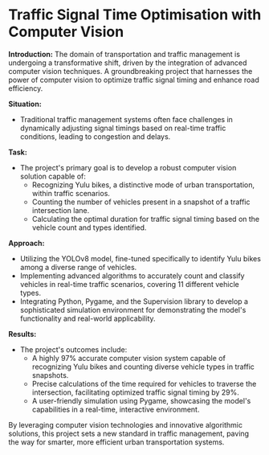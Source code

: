 # Traffic Signal Time Optimisation with Computer Vision

**Introduction:**
The domain of transportation and traffic management is undergoing a transformative shift, driven by the integration of advanced computer vision techniques. A groundbreaking project that harnesses the power of computer vision to optimize traffic signal timing and enhance road efficiency.

**Situation:**
- Traditional traffic management systems often face challenges in dynamically adjusting signal timings based on real-time traffic conditions, leading to congestion and delays.

**Task:**
- The project's primary goal is to develop a robust computer vision solution capable of:
  - Recognizing Yulu bikes, a distinctive mode of urban transportation, within traffic scenarios.
  - Counting the number of vehicles present in a snapshot of a traffic intersection lane.
  - Calculating the optimal duration for traffic signal timing based on the vehicle count and types identified.

**Approach:**
- Utilizing the YOLOv8 model, fine-tuned specifically to identify Yulu bikes among a diverse range of vehicles.
- Implementing advanced algorithms to accurately count and classify vehicles in real-time traffic scenarios, covering 11 different vehicle types.
- Integrating Python, Pygame, and the Supervision library to develop a sophisticated simulation environment for demonstrating the model's functionality and real-world applicability.
  
**Results:**
- The project's outcomes include:
  - A highly 97% accurate computer vision system capable of recognizing Yulu bikes and counting diverse vehicle types in traffic snapshots.
  - Precise calculations of the time required for vehicles to traverse the intersection, facilitating optimized traffic signal timing by 29%.
  - A user-friendly simulation using Pygame, showcasing the model's capabilities in a real-time, interactive environment.

By leveraging computer vision technologies and innovative algorithmic solutions, this project sets a new standard in traffic management, paving the way for smarter, more efficient urban transportation systems.
